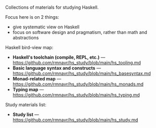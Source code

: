 Collections of materials for studying Haskell.

Focus here is on 2 things:
* give systematic view on Haskell
* focus on software design and pragmatism, rather than math and abstractions

Haskell bird-view map:
* **Haskell's toolchain (compile, REPL, etc.)** — https://github.com/rmnavr/hs_study/blob/main/hs_tooling.md
* **Basic language syntax and constructs** — https://github.com/rmnavr/hs_study/blob/main/hs_basesyntax.md
* **Monad-related map** — https://github.com/rmnavr/hs_study/blob/main/hs_monads.md
* **Typing map** — https://github.com/rmnavr/hs_study/blob/main/hs_typing.md

Study materials list:
* **Study list** — https://github.com/rmnavr/hs_study/blob/main/hs_study.md
